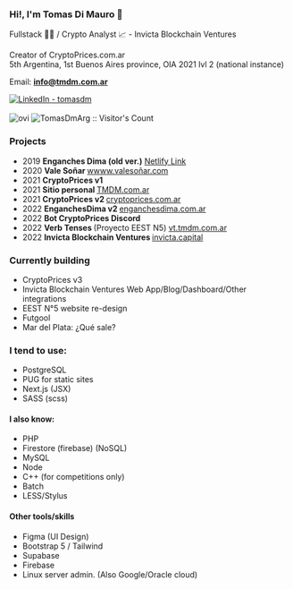 ### Hi!, I'm Tomas Di Mauro 👋
Fullstack 👨‍💻 / Crypto Analyst 📈 - Invicta Blockchain Ventures

Creator of CryptoPrices.com.ar <br>
5th Argentina, 1st Buenos Aires province, OIA 2021 lvl 2 (national instance)

Email: <b>info@tmdm.com.ar</b>

<a target="_blank" href="https://www.linkedin.com/in/tomasdm/" target="_blank">
   <img alt="LinkedIn - tomasdm" src="https://img.shields.io/badge/LinkedIn-0077B5.svg?&style=for-the-badge&logo=linkedin&logoColor=white" />
</a>
<br><br>

<img src="https://github-readme-stats.vercel.app/api/top-langs?username=TomasDmArg&show_icons=true&locale=en&layout=compact&theme=chartreuse-dark" alt="ovi" />
<img src="https://profile-counter.glitch.me/{TomasDmArg}/count.svg" alt="TomasDmArg :: Visitor's Count" />

### Projects
- 2019 <b> Enganches Dima (old ver.)</b> [Netlify Link](https://nervous-easley-7b832c.netlify.app/)
- 2020 <b> Vale Soñar </b> [wwww.valesoñar.com](https://xn--valesoar-i3a.com)
- 2021 <b> CryptoPrices v1 </b>
- 2021 <b> Sitio personal </b> [TMDM.com.ar](https://tmdm.com.ar)
- 2021 <b> CryptoPrices v2 </b> [cryptoprices.com.ar](https://cryptoprices.com.ar)
- 2022 <b> EnganchesDima v2 </b> [enganchesdima.com.ar](https://enganchesdima.com.ar)
- 2022 <b> Bot CryptoPrices Discord </b>
- 2022 <b> Verb Tenses </b> (Proyecto EEST N5) [vt.tmdm.com.ar](https://vt.tmdm.com.ar)
- 2022 <b> Invicta Blockchain Ventures </b> [invicta.capital](https://invicta.capital) 

### Currently building
- CryptoPrices v3
- Invicta Blockchain Ventures Web App/Blog/Dashboard/Other integrations
- EEST N°5 website re-design
- Futgool
- Mar del Plata: ¿Qué sale?


### I tend to use:
- PostgreSQL
- PUG for static sites
- Next.js (JSX)
- SASS (scss)

#### I also know:
- PHP
- Firestore (firebase) (NoSQL)
- MySQL
- Node
- C++ (for competitions only)
- Batch
- LESS/Stylus

#### Other tools/skills
- Figma (UI Design)
- Bootstrap 5 / Tailwind
- Supabase
- Firebase
- Linux server admin. (Also Google/Oracle cloud)



<!--
**TomasDmArg/TomasDmArg** is a ✨ _special_ ✨ repository because its `README.md` (this file) appears on your GitHub profile.

Here are some ideas to get you started:

- 🔭 I’m currently working on ...
- 🌱 I’m currently learning ...
- 👯 I’m looking to collaborate on ...
- 🤔 I’m looking for help with ...
- 💬 Ask me about ...
- 📫 How to reach me: ...
- 😄 Pronouns: ...
- ⚡ Fun fact: ...
-->
